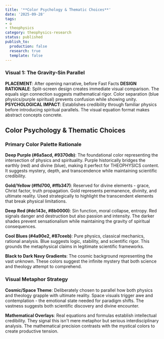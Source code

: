 ```yaml
---
title: '**Color Psychology & Thematic Choices**'
date: '2025-09-28'
tags:
- o
- theophysics
category: theophysics-research
status: published
publish_to:
  production: false
  research: true
  template: false
---
```


### **Visual 1: The Gravity-Sin Parallel**

**PLACEMENT**: After opening narrative, before Fast Facts **DESIGN RATIONALE**: Split-screen design creates immediate visual comparison. The equals sign connection suggests mathematical rigor. Color separation (blue physics/purple spiritual) prevents confusion while showing unity. **PSYCHOLOGICAL IMPACT**: Establishes credibility through familiar physics before introducing spiritual parallels. The visual equation format makes abstract concepts concrete.

## **Color Psychology & Thematic Choices**

### **Primary Color Palette Rationale**

**Deep Purple (#6a5acd, #9370db)**: The foundational color representing the intersection of physics and spirituality. Purple historically bridges the earthly (red) and divine (blue), making it perfect for THEOPHYSICS content. It suggests mystery, depth, and transcendence while maintaining scientific credibility.

**Gold/Yellow (#ffd700, #ffb347)**: Reserved for divine elements - grace, Christ factor, truth propagation. Gold represents permanence, divinity, and ultimate reality. Used strategically to highlight the transcendent elements that break physical limitations.

**Deep Red (#dc143c, #8b0000)**: Sin function, moral collapse, entropy. Red signals danger and destruction but also passion and intensity. The darker shades prevent sensationalism while maintaining the gravity of spiritual consequences.

**Cool Blues (#4a90e2, #87ceeb)**: Pure physics, classical mechanics, rational analysis. Blue suggests logic, stability, and scientific rigor. This grounds the metaphysical claims in legitimate scientific frameworks.

**Black to Dark Navy Gradients**: The cosmic background representing the vast unknown. These colors suggest the infinite mystery that both science and theology attempt to comprehend.

### **Visual Metaphor Strategy**

**Cosmic/Space Theme**: Deliberately chosen to parallel how both physics and theology grapple with ultimate reality. Space visuals trigger awe and contemplation - the emotional state needed for paradigm shifts. The vastness suggests both scientific discovery and divine encounter.

**Mathematical Overlays**: Real equations and formulas establish intellectual credibility. They signal this isn't mere metaphor but serious interdisciplinary analysis. The mathematical precision contrasts with the mystical colors to create productive tension.
